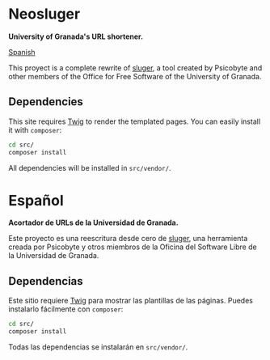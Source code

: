 # Neosluger

**University of Granada's URL shortener.**

[Spanish](#Español)

This proyect is a complete rewrite of [sluger](https://github.com/psicobyte/sluger), a tool created by Psicobyte and other members of the Office for Free Software of the University of Granada.

## Dependencies

This site requires [Twig](https://github.com/twigphp/Twig) to render the templated pages.
You can easily install it with `composer`:

```sh
cd src/
composer install
```

All dependencies will be installed in `src/vendor/`.

# Español

**Acortador de URLs de la Universidad de Granada.**

Este proyecto es una reescritura desde cero de [sluger](https://github.com/psicobyte/sluger), una herramienta creada por Psicobyte y otros miembros de la Oficina del Software Libre de la Universidad de Granada.

## Dependencias

Este sitio requiere [Twig](https://github.com/twigphp/Twig) para mostrar las plantillas de las páginas.
Puedes instalarlo fácilmente con `composer`:

```sh
cd src/
composer install
```

Todas las dependencias se instalarán en `src/vendor/`.
